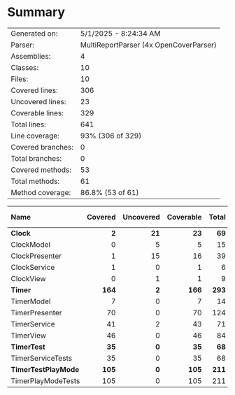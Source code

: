﻿# Summary
|||
|:---|:---|
| Generated on: | 5/1/2025 - 8:24:34 AM |
| Parser: | MultiReportParser (4x OpenCoverParser) |
| Assemblies: | 4 |
| Classes: | 10 |
| Files: | 10 |
| Covered lines: | 306 |
| Uncovered lines: | 23 |
| Coverable lines: | 329 |
| Total lines: | 641 |
| Line coverage: | 93% (306 of 329) |
| Covered branches: | 0 |
| Total branches: | 0 |
| Covered methods: | 53 |
| Total methods: | 61 |
| Method coverage: | 86.8% (53 of 61) |

|**Name**|**Covered**|**Uncovered**|**Coverable**|**Total**|**Line coverage**|**Covered**|**Total**|**Branch coverage**|**Covered**|**Total**|**Method coverage**|
|:---|---:|---:|---:|---:|---:|---:|---:|---:|---:|---:|---:|
|**Clock**|**2**|**21**|**23**|**69**|**8.6%**|**0**|**0**|****|**2**|**10**|**20%**|
|ClockModel|0|5|5|15|0%|0|0||0|3|0%|
|ClockPresenter|1|15|16|39|6.2%|0|0||1|5|20%|
|ClockService|1|0|1|6|100%|0|0||1|1|100%|
|ClockView|0|1|1|9|0%|0|0||0|1|0%|
|**Timer**|**164**|**2**|**166**|**293**|**98.7%**|**0**|**0**|****|**37**|**37**|**100%**|
|TimerModel|7|0|7|14|100%|0|0||3|3|100%|
|TimerPresenter|70|0|70|124|100%|0|0||9|9|100%|
|TimerService|41|2|43|71|95.3%|0|0||9|9|100%|
|TimerView|46|0|46|84|100%|0|0||16|16|100%|
|**TimerTest**|**35**|**0**|**35**|**68**|**100%**|**0**|**0**|****|**6**|**6**|**100%**|
|TimerServiceTests|35|0|35|68|100%|0|0||6|6|100%|
|**TimerTestPlayMode**|**105**|**0**|**105**|**211**|**100%**|**0**|**0**|****|**8**|**8**|**100%**|
|TimerPlayModeTests|105|0|105|211|100%|0|0||8|8|100%|
